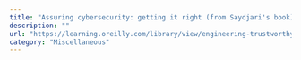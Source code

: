 ```yaml
---
title: "Assuring cybersecurity: getting it right (from Saydjari's book)"
description: ""
url: "https://learning.oreilly.com/library/view/engineering-trustworthy-systems/9781260118186/ch21.xhtml#ch21"
category: "Miscellaneous"
---
```

